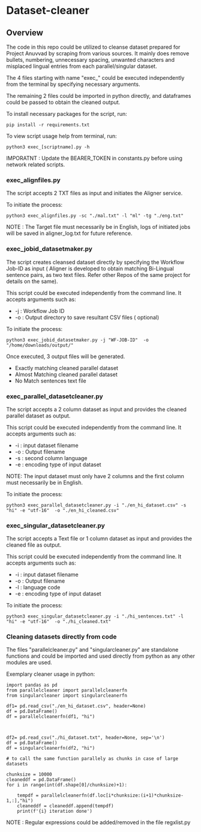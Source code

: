 # Dataset-cleaner

## Overview

The code in this repo could be utilized to cleanse dataset prepared for Project Anuvvad by scraping from various sources. 
It mainly does remove bullets, numbering, unnecessary spacing, unwanted characters and misplaced lingual entries from each parallel/singular dataset.

The 4 files starting with name "exec_" could be executed independently from the terminal by specifying necessary arguments.

The remaining 2 files could be imported in python directly, and dataframes could be passed to obtain the cleaned output.

To install necessary packages for the script, run:

    pip install -r requirements.txt

To view script usage help from terminal, run:

    python3 exec_[scriptname].py -h

IMPORATNT : Update the BEARER_TOKEN in constants.py before using network related scripts.

### exec_alignfiles.py

The script accepts 2 TXT files as input and initiates the Aligner service.

To initiate the process:

    python3 exec_alignfiles.py -sc "./mal.txt" -l "ml" -tg "./eng.txt"

NOTE : The Target file must necessarily be in English, logs of initiated jobs will be saved in aligner_log.txt for future reference.


### exec_jobid_datasetmaker.py

The script creates cleansed dataset directly by specifying the Workflow Job-ID as input ( Aligner is developed to obtain matching Bi-Lingual sentence pairs, as two text files. Refer other Repos of the same project for details on the same).

This script could be executed independently from the command line. It accepts arguments such as:

* -j : Workflow Job ID
* -o : Output directory to save resultant CSV files ( optional)

To initiate the process:

    python3 exec_jobid_datasetmaker.py -j "WF-JOB-ID"  -o "/home/downloads/output/"

Once executed, 3 output files will be generated.

* Exactly matching cleaned parallel dataset
* Almost Matching cleaned parallel dataset
* No Match sentences text file

### exec_parallel_datasetcleaner.py

The script accepts a 2 column dataset as input and provides the cleaned parallel dataset as output.

This script could be executed independently from the command line. It accepts arguments such as:

* -i : input dataset filename
* -o : Output filename
* -s : second column language
* -e : encoding type of input dataset

NOTE: The input dataset must only have 2 columns and the first column must necessarily be in English.

To initiate the process:

    python3 exec_parallel_datasetcleaner.py -i "./en_hi_dataset.csv" -s "hi" -e "utf-16"  -o "./en_hi_cleaned.csv" 

### exec_singular_datasetcleaner.py

The script accepts a Text file or 1 column dataset as input and provides the cleaned file as output.

This script could be executed independently from the command line. It accepts arguments such as:

* -i : input dataset filename
* -o : Output filename
* -l : language code
* -e : encoding type of input dataset

To initiate the process:

    python3 exec_singular_datasetcleaner.py -i "./hi_sentences.txt" -l "hi" -e "utf-16"  -o "./hi_cleaned.txt"

 ### Cleaning datasets directly from code

 The files "parallelcleaner.py" and "singularcleaner.py" are standalone functions and could be imported and used directly from python as any other modules are used.

Exemplary cleaner usage in python:

    import pandas as pd
    from parallelcleaner import parallelcleanerfn
    from singularcleaner import singularcleanerfn

    df1= pd.read_csv("./en_hi_dataset.csv", header=None)
    df = pd.DataFrame()
    df = parallelcleanerfn(df1, "hi")

    

    df2= pd.read_csv("./hi_dataset.txt", header=None, sep='\n')
    df = pd.DataFrame()
    df = singularcleanerfn(df2, "hi")

    # to call the same function parallely as chunks in case of large datasets

    chunksize = 10000
    cleaneddf = pd.DataFrame()
    for i in range(int(df.shape[0]/chunksize)+1):

        tempdf = parallelcleanerfn(df.loc[i*chunksize:(i+1)*chunksize-1,:],"hi")
        cleaneddf = cleaneddf.append(tempdf)
        print(f'{i} iteration done')

NOTE : Regular expressions could be added/removed in the file regxlist.py
